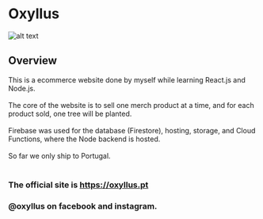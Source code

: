
# Oxyllus

![alt text](https://imgur.com/a/kLMu5QR)

## Overview

This is a ecommerce website done by myself while learning React.js and Node.js.
<br></br>
The core of the website is to sell one merch product at a time, and for each product sold, one tree will be planted.
<br></br>
Firebase was used for the database (Firestore), hosting, storage, and Cloud Functions, where the Node backend is hosted.
<br></br>
So far we only ship to Portugal.
<br></br>
### The official site is https://oxyllus.pt
### @oxyllus on facebook and instagram.
